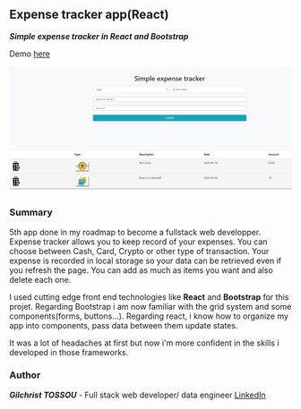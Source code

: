 ## Expense tracker app(React)

**_Simple expense tracker in React and Bootstrap_**

Demo [here](http://mastermind-expense_tracker.herokuapp.com/)

![Expense Tracker app](src/img/example.jpg)

### Summary

5th  app done in my roadmap to become a fullstack web developper. 
Expense tracker allows you to keep record of your expenses. You can choose between Cash, Card, Crypto or other type 
of transaction.
Your expense is recorded in local storage so your data can be retrieved even if you refresh the page.
You can add as much as items you want and also delete each one.

I used cutting edge front end technologies like **React** and **Bootstrap** for this projet.
Regarding Bootstrap i am now familiar with the grid system and some components(forms, buttons...).
Regarding react, i know how to organize my app into components, pass data between them update states.

It was a lot of headaches at first but now i'm more confident in the skills i developed in those frameworks.

### Author

**_Gilchrist TOSSOU_** - Full stack web developer/ data engineer [LinkedIn](https://linkedin.com/in/gilchrist-tossou-a9663743/)


